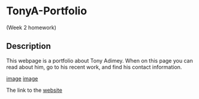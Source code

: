 # TonyA-Portfolio
(Week 2 homework)

## Description

This webpage is a portfolio about Tony Adimey. When on this page you can read about him, go to his recent work, and find his contact information. 

[image](../assets/images/portfolio-1.png)
[image](../assets/images/portfolio-2.png)

The link to the [website](https://tonyadimey.github.io/TonyA-Portfolio/)
